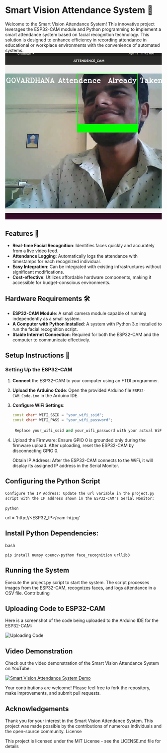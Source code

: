 # Smart Vision Attendance System 📸

Welcome to the Smart Vision Attendance System! This innovative project leverages the ESP32-CAM module and Python programming to implement a smart attendance system based on facial recognition technology. This solution is designed to enhance efficiency in recording attendance in educational or workplace environments with the convenience of automated systems.
![Final Output](/Screenshot%20from%202024-04-18%2000-08-11.png)
## Features 🚀

- **Real-time Facial Recognition**: Identifies faces quickly and accurately from a live video feed.
- **Attendance Logging**: Automatically logs the attendance with timestamps for each recognized individual.
- **Easy Integration**: Can be integrated with existing infrastructures without significant modifications.
- **Cost-effective**: Utilizes affordable hardware components, making it accessible for budget-conscious environments.

## Hardware Requirements 🛠️

- **ESP32-CAM Module**: A small camera module capable of running independently as a small system.
- **A Computer with Python Installed**: A system with Python 3.x installed to run the facial recognition script.
- **Stable Internet Connection**: Required for both the ESP32-CAM and the computer to communicate effectively.

## Setup Instructions 🔧

### Setting Up the ESP32-CAM

1. **Connect** the ESP32-CAM to your computer using an FTDI programmer.
2. **Upload the Arduino Code**: Open the provided Arduino file `ESP32-CAM_Code.ino` in the Arduino IDE.
3. **Configure WiFi Settings**:
   ```cpp
   const char* WIFI_SSID = "your_wifi_ssid";
   const char* WIFI_PASS = "your_wifi_password";

    Replace your_wifi_ssid and your_wifi_password with your actual WiFi credentials.
4. Upload the Firmware: Ensure GPIO 0 is grounded only during the firmware upload. After uploading, reset the ESP32-CAM by disconnecting GPIO 0.

    Obtain IP Address: After the ESP32-CAM connects to the WiFi, it will display its assigned IP address in the Serial Monitor.

## Configuring the Python Script

    Configure the IP Address: Update the url variable in the project.py script with the IP address shown in the ESP32-CAM's Serial Monitor:

    python

url = 'http://<ESP32_IP>/cam-hi.jpg'

## Install Python Dependencies:

bash

    pip install numpy opencv-python face_recognition urllib3

## Running the System

Execute the project.py script to start the system. The script processes images from the ESP32-CAM, recognizes faces, and logs attendance in a CSV file.
Contributing

## Uploading Code to ESP32-CAM

Here is a screenshot of the code being uploaded to the Arduino IDE for the ESP32-CAM:

![Uploading Code](/toupload.jpeg)
## Video Demonstration

Check out the video demonstration of the Smart Vision Attendance System on YouTube:

[![Smart Vision Attendance System Demo](https://img.youtube.com/vi/mVgPbeMpcf4/0.jpg)](https://youtu.be/mVgPbeMpcf4)


Your contributions are welcome! Please feel free to fork the repository, make improvements, and submit pull requests.
## Acknowledgements

Thank you for your interest in the Smart Vision Attendance System. This project was made possible by the contributions of numerous individuals and the open-source community.
License

This project is licensed under the MIT License - see the LICENSE.md file for details
